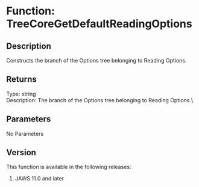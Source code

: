 # Function: TreeCoreGetDefaultReadingOptions

## Description

Constructs the branch of the Options tree belonging to Reading Options.

## Returns

Type: string\
Description: The branch of the Options tree belonging to Reading
Options.\

## Parameters

No Parameters

## Version

This function is available in the following releases:

1.  JAWS 11.0 and later
